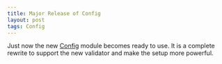 ```yaml
---
title: Major Release of Config
layout: post
tags: Config
---
```


Just now the new [Config](https://alinex.github.io/node-config) module becomes
ready to use. It is a complete rewrite to support the new validator and make the
setup more powerful.



